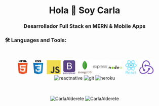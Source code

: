 
<h1 align="center">Hola 👋 Soy Carla</h1>
<h3 align="center">Desarrollador Full Stack en MERN & Mobile Apps</h3>

<h3 align="left"> 🛠 Languages and Tools:</h3>
<br>
<p align="center">
  <img src="https://raw.githubusercontent.com/devicons/devicon/master/icons/html5/html5-original-wordmark.svg" alt="html5" width="45" height="45"/>
  <img src="https://raw.githubusercontent.com/devicons/devicon/master/icons/css3/css3-original-wordmark.svg" alt="css3" width="45" height="45"/>
  <img src="https://raw.githubusercontent.com/devicons/devicon/master/icons/javascript/javascript-original.svg" alt="javascript" width="45" height="45"/>
  <img src="https://raw.githubusercontent.com/devicons/devicon/master/icons/bootstrap/bootstrap-plain-wordmark.svg" alt="bootstrap" width="45" height="45"/>
  <img src="https://raw.githubusercontent.com/devicons/devicon/master/icons/mongodb/mongodb-original-wordmark.svg" alt="mongodb" width="45" height="45"/>
  <img src="https://raw.githubusercontent.com/devicons/devicon/master/icons/express/express-original-wordmark.svg" alt="express" width="45" height="45"/>
  <img src="https://raw.githubusercontent.com/devicons/devicon/master/icons/nodejs/nodejs-original-wordmark.svg" alt="nodejs" width="45" height="45"/>
  <img src="https://raw.githubusercontent.com/devicons/devicon/master/icons/react/react-original-wordmark.svg" alt="react" width="45" height="45"/>
   <img src="https://raw.githubusercontent.com/devicons/devicon/master/icons/redux/redux-original.svg" alt="redux" width="45" height="45"/>
  <img src="https://reactnative.dev/img/header_logo.svg" alt="reactnative" width="45" height="45"/>
  <img src="https://www.vectorlogo.zone/logos/git-scm/git-scm-icon.svg" alt="git" width="45" height="45"/>
  <img src="https://www.vectorlogo.zone/logos/heroku/heroku-icon.svg" alt="heroku" width="45" height="45"/>
</p>
<br><br>

<div width = "90%" align="center">
<img width = "45%" src= "https://github-readme-stats.vercel.app/api?username=CarlaAlderete&show_icons=true&include_all_commits=true&theme=monokai" alt="CarlaAlderete" />
<img width = "45%" src="https://github-readme-stats.vercel.app/api/top-langs/?username=CarlaAlderete&layout=compact&theme=monokai&langs_count=4" alt="CarlaAlderete" />
</div>
